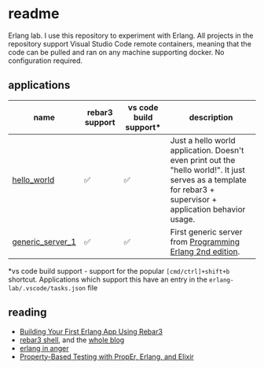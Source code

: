 # readme

Erlang lab. I use this repository to experiment with Erlang. All projects in the repository support Visual Studio Code remote containers, meaning that the code can be pulled and ran on any machine supporting docker. No configuration required.

## applications

| name | rebar3 support | vs code build support\* | description |
| --- | --- | --- | --- |
| [hello_world](./1_hello_world/) | :white_check_mark: | :white_check_mark: | Just a hello world application. Doesn't even print out the "hello world!". It just serves as a template for rebar3 + supervisor + application behavior usage. |
| [generic_server_1](./2_generic_server_1/) | :white_check_mark: | :white_check_mark: | First generic server from [Programming Erlang 2nd edition](https://pragprog.com/titles/jaerlang2/programming-erlang-2nd-edition/). |

\*vs code build support - support for the popular `[cmd/ctrl]+shift+b` shortcut. Applications which support this have an entry in the `erlang-lab/.vscode/tasks.json` file

## reading

* [Building Your First Erlang App Using Rebar3](https://medium.com/erlang-central/building-your-first-erlang-app-using-rebar3-25f40b109aad)
* [rebar3 shell](https://ferd.ca/rebar3-shell.html), and the [whole blog](https://ferd.ca/)
* [erlang in anger](https://www.erlang-in-anger.com/)
* [Property-Based Testing with PropEr, Erlang, and Elixir](https://pragprog.com/titles/fhproper/property-based-testing-with-proper-erlang-and-elixir/)